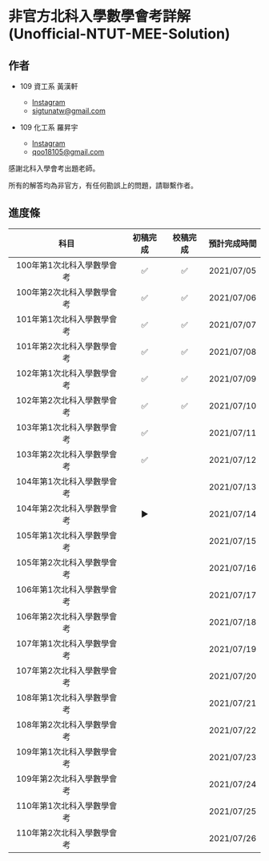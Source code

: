 # 非官方北科入學數學會考詳解　(Unofficial-NTUT-MEE-Solution)

## 作者

- 109 資工系 黃漢軒
  - [Instagram](https://www.instagram.com/qtrabit._2._6.2_/)
  - sigtunatw@gmail.com

- 109 化工系 羅昇宇
  - [Instagram](https://www.instagram.com/trava_900921/)
  - qoo18105@gmail.com

感謝北科入學會考出題老師。

所有的解答均為非官方，有任何勘誤上的問題，請聯繫作者。



## 進度條

|            科目            | 初稿完成 |      校稿完成      |      預計完成時間      |
| :------------------------: | :--: | :--: | :--: |
| 100年第1次北科入學數學會考 | :white_check_mark: | :white_check_mark: | 2021/07/05 |
| 100年第2次北科入學數學會考 | :white_check_mark: | :white_check_mark: | 2021/07/06 |
| 101年第1次北科入學數學會考 |  :white_check_mark:  |  :white_check_mark:  |  2021/07/07  |
| 101年第2次北科入學數學會考 |  :white_check_mark:  |  :white_check_mark:  |  2021/07/08  |
| 102年第1次北科入學數學會考 |  :white_check_mark:  | :white_check_mark: | 2021/07/09 |
| 102年第2次北科入學數學會考 |  :white_check_mark:  | :white_check_mark: | 2021/07/10 |
| 103年第1次北科入學數學會考 | :white_check_mark: |  | 2021/07/11 |
| 103年第2次北科入學數學會考 | :white_check_mark: |    | 2021/07/12 |
| 104年第1次北科入學數學會考 |    |    | 2021/07/13 |
| 104年第2次北科入學數學會考 | :arrow_forward: |    | 2021/07/14 |
| 105年第1次北科入學數學會考 |    |    | 2021/07/15 |
| 105年第2次北科入學數學會考 |    |    | 2021/07/16 |
| 106年第1次北科入學數學會考 |    |    | 2021/07/17 |
| 106年第2次北科入學數學會考 |    |    | 2021/07/18 |
| 107年第1次北科入學數學會考 |    |    | 2021/07/19 |
| 107年第2次北科入學數學會考 |    |    | 2021/07/20 |
| 108年第1次北科入學數學會考 |    |    | 2021/07/21 |
| 108年第2次北科入學數學會考 |    |    | 2021/07/22 |
| 109年第1次北科入學數學會考 |    |    | 2021/07/23 |
| 109年第2次北科入學數學會考 |    |    | 2021/07/24 |
| 110年第1次北科入學數學會考 |    |    | 2021/07/25 |
| 110年第2次北科入學數學會考 |    |    | 2021/07/26 |
